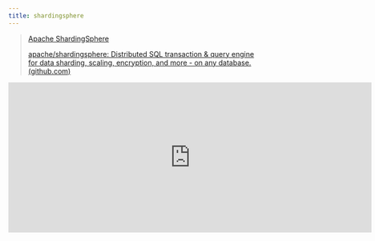 ```yaml
---
title: shardingsphere
---
```


> [Apache ShardingSphere](https://shardingsphere.apache.org/)
>
> [apache/shardingsphere: Distributed SQL transaction & query engine for data sharding, scaling, encryption, and more - on any database. (github.com)](https://github.com/apache/shardingsphere)





<iframe id="embed_dom" name="embed_dom" frameborder="0" style="display:block;width:725px; height:300px;" src="https://www.processon.com/embed/661e3ea03ac2cd66f6c9ae6b?cid=661e3ea03ac2cd66f6c9ae72"></iframe>